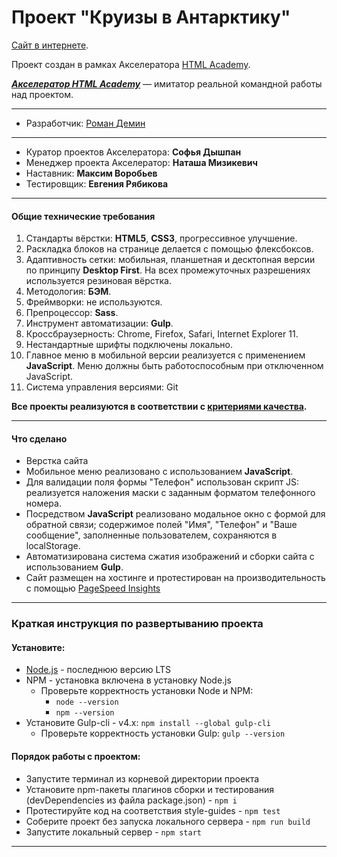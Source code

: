 # Проект "Круизы в Антарктику"

  [Сайт в интернете](https://demindesign.ru/cruise/).

Проект создан в рамках Акселератора [HTML Academy](https://htmlacademy.ru/about).

___[Акселератор HTML Academy](https://l.htmlacademy.ru/graduates#rec177038888)___ — имитатор реальной командной работы над проектом.

---
* Разработчик: [Роман Демин](https://htmlacademy.ru/profile/id219593)

___
* Куратор проектов Акселератора: __Софья Дышпан__
* Менеджер проекта Акселератор: __Наташа Мизикевич__
* Наставник: __Максим Воробьев__
* Тестировщик: __Евгения Рябикова__

---
#### Общие технические требования

1. Стандарты вёрстки: __HTML5__, __CSS3__, прогрессивное улучшение.
2. Раскладка блоков на странице делается с помощью флексбоксов.
3. Адаптивность сетки: мобильная, планшетная и десктопная версии по принципу __Desktop First__.
На всех промежуточных разрешениях используется резиновая вёрстка.
4. Методология: __БЭМ__.
5. Фреймворки: не используются.
6. Препроцессор: __Sass__.
7. Инструмент автоматизации: __Gulp__.
8. Кроссбраузерность: Chrome, Firefox, Safari, Internet Explorer 11.
9. Нестандартные шрифты подключены локально.
10. Главное меню в мобильной версии реализуется с применением __JavaScript__.
Меню должны быть работоспособным при отключенном JavaScript.
12. Система управления версиями: Git

__Все проекты реализуются в соответствии с [критериями качества](https://www.notion.so/3-eec24ee0d0fd44a6b69562df857f15b1).__

---
#### Что сделано

* Верстка сайта
* Мобильное меню реализовано с использованием __JavaScript__.
* Для валидации поля формы "Телефон" использован скрипт JS: реализуется наложения маски с заданным форматом телефонного номера.
* Посредством __JavaScript__ реализовано модальное окно с формой для обратной связи;
содержимое полей "Имя", "Телефон" и "Ваше сообщение", заполненные пользователем, сохраняются в localStorage.
* Автоматизирована система сжатия изображений и сборки сайта с использованием __Gulp__.
* Сайт размещен на хостинге и протестирован на производительность c помощью [PageSpeed Insights](https://developers.google.com/speed/pagespeed/insights/?url=https%3A%2F%2Fdemindesign.ru%2Fcruise&tab=mobile)


---
### Краткая инструкция по развертыванию проекта
#### Установите:
* [Node.js](https://nodejs.org/ru/) - последнюю версию LTS
* NPM - установка включена в установку Node.js
    * Проверьте корректность установки Node и NPM:
        * `node --version`
        * `npm --version`
* Установите Gulp-cli - v4.x: `npm install --global gulp-cli`
    * Проверьте корректность установки Gulp: `gulp --version`
#### Порядок работы с проектом:
* Запустите терминал из корневой директории проекта
* Установите npm-пакеты плагинов сборки и тестирования (devDependencies из файла package.json) - `npm i`
* Протестируйте код на соответствия style-guides - `npm test`
* Соберите проект без запуска локального сервера - `npm run build`
* Запустите локальный сервер - `npm start`
---
